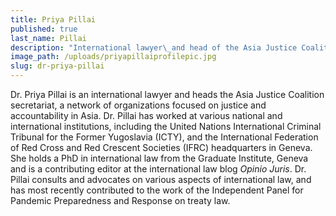 ```yaml
---
title: Priya Pillai
published: true
last_name: Pillai
description: "International lawyer\_and head of the Asia Justice Coalition\_secretariat"
image_path: /uploads/priyapillaiprofilepic.jpg
slug: dr-priya-pillai
---
```


Dr. Priya Pillai is an international lawyer and heads the Asia Justice Coalition secretariat, a network of organizations focused on justice and accountability in Asia. Dr. Pillai has worked at various national and international institutions, including the United Nations International Criminal Tribunal for the Former Yugoslavia (ICTY), and the International Federation of Red Cross and Red Crescent Societies (IFRC) headquarters in Geneva. She holds a PhD in international law from the Graduate Institute, Geneva and is a contributing editor at the international law blog&nbsp;*Opinio Juris*. Dr. Pillai consults and advocates on various aspects of international law, and has most recently contributed to the work of the Independent Panel for Pandemic Preparedness and Response on treaty law.&nbsp;
